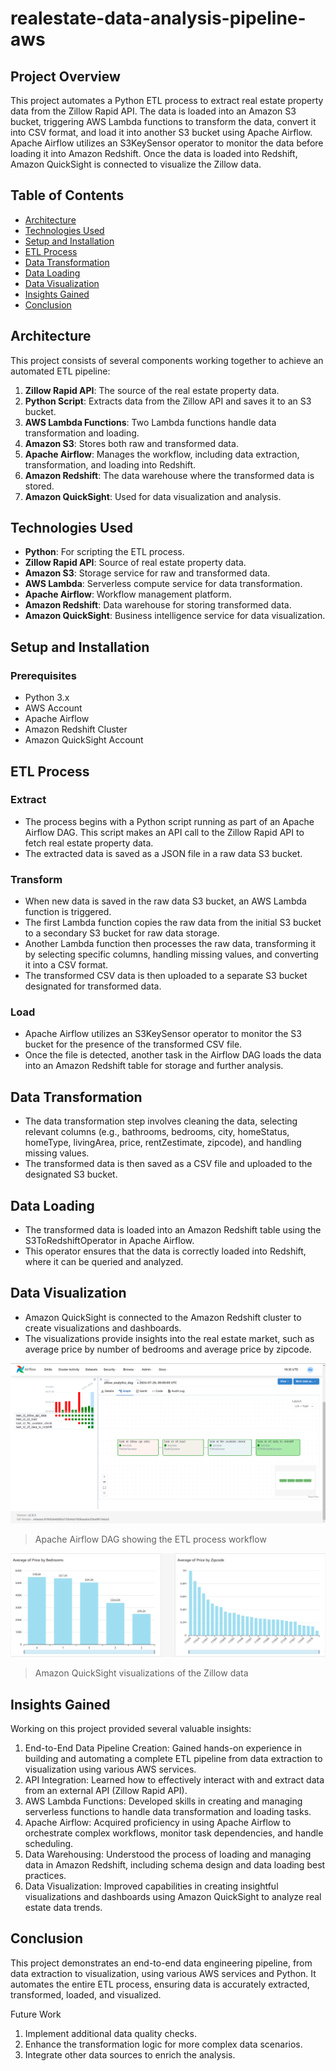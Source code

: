 # realestate-data-analysis-pipeline-aws

## Project Overview

This project automates a Python ETL process to extract real estate property data from the Zillow Rapid API. The data is loaded into an Amazon S3 bucket, triggering AWS Lambda functions to transform the data, convert it into CSV format, and load it into another S3 bucket using Apache Airflow. Apache Airflow utilizes an S3KeySensor operator to monitor the data before loading it into Amazon Redshift. Once the data is loaded into Redshift, Amazon QuickSight is connected to visualize the Zillow data.

## Table of Contents

- [Architecture](#architecture)
- [Technologies Used](#technologies-used)
- [Setup and Installation](#setup-and-installation)
- [ETL Process](#etl-process)
- [Data Transformation](#data-transformation)
- [Data Loading](#data-loading)
- [Data Visualization](#data-visualization)
- [Insights Gained](#insights-gained)
- [Conclusion](#conclusion)

## Architecture

This project consists of several components working together to achieve an automated ETL pipeline:

1. **Zillow Rapid API**: The source of the real estate property data.
2. **Python Script**: Extracts data from the Zillow API and saves it to an S3 bucket.
3. **AWS Lambda Functions**: Two Lambda functions handle data transformation and loading.
4. **Amazon S3**: Stores both raw and transformed data.
5. **Apache Airflow**: Manages the workflow, including data extraction, transformation, and loading into Redshift.
6. **Amazon Redshift**: The data warehouse where the transformed data is stored.
7. **Amazon QuickSight**: Used for data visualization and analysis.

## Technologies Used

- **Python**: For scripting the ETL process.
- **Zillow Rapid API**: Source of real estate property data.
- **Amazon S3**: Storage service for raw and transformed data.
- **AWS Lambda**: Serverless compute service for data transformation.
- **Apache Airflow**: Workflow management platform.
- **Amazon Redshift**: Data warehouse for storing transformed data.
- **Amazon QuickSight**: Business intelligence service for data visualization.

## Setup and Installation

### Prerequisites

- Python 3.x
- AWS Account
- Apache Airflow
- Amazon Redshift Cluster
- Amazon QuickSight Account

## ETL Process
### Extract
* The process begins with a Python script running as part of an Apache Airflow DAG. This script makes an API call to the Zillow Rapid API to fetch real estate property data.
* The extracted data is saved as a JSON file in a raw data S3 bucket.
### Transform
* When new data is saved in the raw data S3 bucket, an AWS Lambda function is triggered.
* The first Lambda function copies the raw data from the initial S3 bucket to a secondary S3 bucket for raw data storage.
* Another Lambda function then processes the raw data, transforming it by selecting specific columns, handling missing values, and converting it into a CSV format.
* The transformed CSV data is then uploaded to a separate S3 bucket designated for transformed data.
### Load
* Apache Airflow utilizes an S3KeySensor operator to monitor the S3 bucket for the presence of the transformed CSV file.
* Once the file is detected, another task in the Airflow DAG loads the data into an Amazon Redshift table for storage and further analysis.
## Data Transformation
* The data transformation step involves cleaning the data, selecting relevant columns (e.g., bathrooms, bedrooms, city, homeStatus, homeType, livingArea, price, rentZestimate, zipcode), and handling missing values.
* The transformed data is then saved as a CSV file and uploaded to the designated S3 bucket.
## Data Loading
* The transformed data is loaded into an Amazon Redshift table using the S3ToRedshiftOperator in Apache Airflow.
* This operator ensures that the data is correctly loaded into Redshift, where it can be queried and analyzed.
## Data Visualization
* Amazon QuickSight is connected to the Amazon Redshift cluster to create visualizations and dashboards.
* The visualizations provide insights into the real estate market, such as average price by number of bedrooms and average price by zipcode.

![onlyTitle](airflow.png)
> Apache Airflow DAG showing the ETL process workflow

![onlyTitle](quicksight_analysis.png)
> Amazon QuickSight visualizations of the Zillow data

## Insights Gained
Working on this project provided several valuable insights:

1. End-to-End Data Pipeline Creation: Gained hands-on experience in building and automating a complete ETL pipeline from data extraction to visualization using various AWS services.
2. API Integration: Learned how to effectively interact with and extract data from an external API (Zillow Rapid API).
3. AWS Lambda Functions: Developed skills in creating and managing serverless functions to handle data transformation and loading tasks.
4. Apache Airflow: Acquired proficiency in using Apache Airflow to orchestrate complex workflows, monitor task dependencies, and handle scheduling.
5. Data Warehousing: Understood the process of loading and managing data in Amazon Redshift, including schema design and data loading best practices.
6. Data Visualization: Improved capabilities in creating insightful visualizations and dashboards using Amazon QuickSight to analyze real estate data trends.

## Conclusion
This project demonstrates an end-to-end data engineering pipeline, from data extraction to visualization, using various AWS services and Python. It automates the entire ETL process, ensuring data is accurately extracted, transformed, loaded, and visualized.

Future Work
1. Implement additional data quality checks.
2. Enhance the transformation logic for more complex data scenarios.
3. Integrate other data sources to enrich the analysis.

